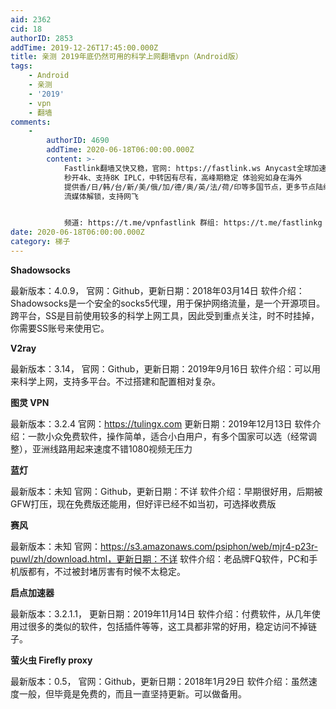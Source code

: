 ```yaml
---
aid: 2362
cid: 18
authorID: 2853
addTime: 2019-12-26T17:45:00.000Z
title: 亲测 2019年底仍然可用的科学上网翻墙vpn（Android版）
tags:
    - Android
    - 亲测
    - '2019'
    - vpn
    - 翻墙
comments:
    -
        authorID: 4690
        addTime: 2020-06-18T06:00:00.000Z
        content: >-
            Fastlink翻墙又快又稳，官网: https://fastlink.ws Anycast全球加速技术 节点速度高达2Gbps
            秒开4k、支持8K IPLC，中转因有尽有，高峰期稳定 体验宛如身在海外
            提供香/日/韩/台/新/美/俄/加/德/奥/英/法/荷/印等多国节点，更多节点陆续上线中 全V2ray节点，高速稳定不怕墙
            流媒体解锁，支持网飞


            频道: https://t.me/vpnfastlink 群组: https://t.me/fastlinkg
date: 2020-06-18T06:00:00.000Z
category: 梯子
---
```


**Shadowsocks** 

最新版本：4.0.9， 官网：Github，更新日期：2018年03月14日 软件介绍：Shadowsocks是一个安全的socks5代理，用于保护网络流量，是一个开源项目。跨平台，SS是目前使用较多的科学上网工具，因此受到重点关注，时不时挂掉，你需要SS账号来使用它。

**V2ray**

最新版本：3.14， 官网：Github，更新日期：2019年9月16日 软件介绍：可以用来科学上网，支持多平台。不过搭建和配置相对复杂。

**图灵 VPN**

最新版本：3.2.4 官网：https://tulingx.com 更新日期：2019年12月13日 软件介绍：一款小众免费软件，操作简单，适合小白用户，有多个国家可以选（经常调整），亚洲线路用起来速度不错1080视频无压力

**蓝灯**

最新版本：未知 官网：Github，更新日期：不详 软件介绍：早期很好用，后期被GFW打压，现在免费版还能用，但好评已经不如当初，可选择收费版

**赛风**

最新版本：未知 官网：https://s3.amazonaws.com/psiphon/web/mjr4-p23r-puwl/zh/download.html，更新日期：不详 软件介绍：老品牌FQ软件，PC和手机版都有，不过被封堵厉害有时候不太稳定。

**启点加速器**

最新版本：3.2.1.1， 更新日期：2019年11月14日 软件介绍：付费软件，从几年使用过很多的类似的软件，包括插件等等，这工具都非常的好用，稳定访问不掉链子。

**萤火虫 Firefly proxy**

最新版本：0.5， 官网：Github，更新日期：2018年1月29日 软件介绍：虽然速度一般，但毕竟是免费的，而且一直坚持更新。可以做备用。

